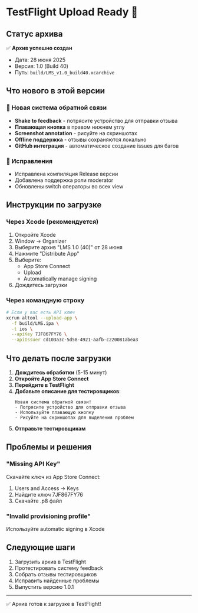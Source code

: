 # TestFlight Upload Ready 🚀

## Статус архива

✅ **Архив успешно создан**
- Дата: 28 июня 2025
- Версия: 1.0 (Build 40)
- Путь: `build/LMS_v1.0_build40.xcarchive`

## Что нового в этой версии

### 🎉 Новая система обратной связи
- **Shake to feedback** - потрясите устройство для отправки отзыва
- **Плавающая кнопка** в правом нижнем углу
- **Screenshot annotation** - рисуйте на скриншотах
- **Offline поддержка** - отзывы сохраняются локально
- **GitHub интеграция** - автоматическое создание issues для багов

### 🐛 Исправления
- Исправлена компиляция Release версии
- Добавлена поддержка роли moderator
- Обновлены switch операторы во всех view

## Инструкции по загрузке

### Через Xcode (рекомендуется)
1. Откройте Xcode
2. Window → Organizer
3. Выберите архив "LMS 1.0 (40)" от 28 июня
4. Нажмите "Distribute App"
5. Выберите:
   - App Store Connect
   - Upload
   - Automatically manage signing
6. Дождитесь загрузки

### Через командную строку
```bash
# Если у вас есть API ключ
xcrun altool --upload-app \
  -f build/LMS.ipa \
  -t ios \
  --apiKey 7JF867FY76 \
  --apiIssuer cd103a3c-5d58-4921-aafb-c220081abea3
```

## Что делать после загрузки

1. **Дождитесь обработки** (5-15 минут)
2. **Откройте App Store Connect**
3. **Перейдите в TestFlight**
4. **Добавьте описание для тестировщиков**:
   ```
   Новая система обратной связи!
   - Потрясите устройство для отправки отзыва
   - Используйте плавающую кнопку
   - Рисуйте на скриншотах для выделения проблем
   ```
5. **Отправьте тестировщикам**

## Проблемы и решения

### "Missing API Key"
Скачайте ключ из App Store Connect:
1. Users and Access → Keys
2. Найдите ключ 7JF867FY76
3. Скачайте .p8 файл

### "Invalid provisioning profile"
Используйте automatic signing в Xcode

## Следующие шаги

1. Загрузить архив в TestFlight
2. Протестировать систему feedback
3. Собрать отзывы тестировщиков
4. Исправить найденные проблемы
5. Выпустить версию 1.0.1

---

✅ Архив готов к загрузке в TestFlight! 